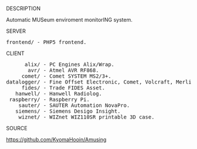 
DESCRIPTION

Automatic MUSeum enviroment monitorING system.

SERVER
<pre>
frontend/ - PHP5 frontend.
</pre>
CLIENT
<pre>
      alix/ - PC Engines Alix/Wrap.
       avr/ - Atmel AVR RF868. 
     comet/ - Comet SYSTEM MS2/3+.
datalogger/ - Fine Offset Electronic, Comet, Volcraft, Merlin.
     fides/ - Trade FIDES Asset.
   hanwell/ - Hanwell Radiolog.
 raspberry/ - Raspberry Pi.
    sauter/ - SAUTER Automation NovaPro.
   siemens/ - Siemens Desigo Insight.
    wiznet/ - WIZnet WIZ110SR printable 3D case.
</pre>
SOURCE

https://github.com/KyomaHooin/Amusing


